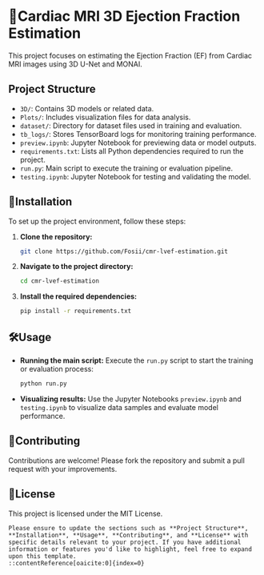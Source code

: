 # 📌Cardiac MRI 3D Ejection Fraction Estimation

This project focuses on estimating the Ejection Fraction (EF) from Cardiac MRI images using 3D U-Net and MONAI.

## Project Structure

- `3D/`: Contains 3D models or related data.
- `Plots/`: Includes visualization files for data analysis.
- `dataset/`: Directory for dataset files used in training and evaluation.
- `tb_logs/`: Stores TensorBoard logs for monitoring training performance.
- `preview.ipynb`: Jupyter Notebook for previewing data or model outputs.
- `requirements.txt`: Lists all Python dependencies required to run the project.
- `run.py`: Main script to execute the training or evaluation pipeline.
- `testing.ipynb`: Jupyter Notebook for testing and validating the model.

## 🚀Installation

To set up the project environment, follow these steps:

1. **Clone the repository:**
   ```bash
   git clone https://github.com/Fosii/cmr-lvef-estimation.git

2. **Navigate to the project directory:**
   ```bash
   cd cmr-lvef-estimation

3. **Install the required dependencies:**
   ```bash
   pip install -r requirements.txt
   
## 🛠Usage

- **Running the main script:** Execute the `run.py` script to start the training or evaluation process:
  ```bash
  python run.py
- **Visualizing results:** Use the Jupyter Notebooks `preview.ipynb` and `testing.ipynb` to visualize data samples and evaluate model performance.
  
## 🤝Contributing
Contributions are welcome! Please fork the repository and submit a pull request with your improvements.

## 📄License
This project is licensed under the MIT License.
```pgsql
Please ensure to update the sections such as **Project Structure**, **Installation**, **Usage**, **Contributing**, and **License** with specific details relevant to your project. If you have additional information or features you'd like to highlight, feel free to expand upon this template.
::contentReference[oaicite:0]{index=0}
